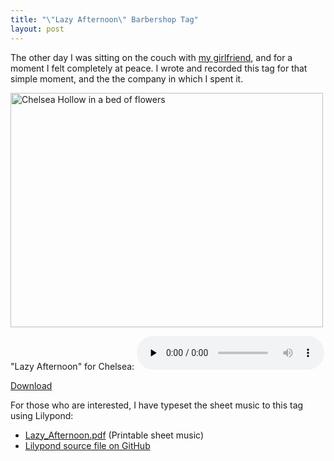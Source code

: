```yaml
---
title: "\"Lazy Afternoon\" Barbershop Tag"
layout: post
---
```


<p style="text-align: left;">The other day I was sitting on the couch with <a href="http://www.chelseahollow.com">my girlfriend</a>, and for a moment I felt completely at peace. I wrote and recorded this tag for that simple moment, and the the company in which I spent it.</p>
<a href="/uploads/2009/06/n695475033_6330053_5271599.jpg"><img class="size-large wp-image-554 aligncenter" title="n695475033_6330053_5271599" src="/uploads/2009/06/n695475033_6330053_5271599-500x375.jpg" alt="Chelsea Hollow in a bed of flowers" width="500" height="375" /></a>

"Lazy Afternoon" for Chelsea:
 <audio id="wp_mep_26" src="/uploads/2009/06/Lazy-Afternoon.mp3" type="audio/mp3"    controls="controls" preload="none"  ></audio>

<a href="/uploads/2009/06/Lazy-Afternoon.mp3">Download</a>
<p style="text-align: left;">For those who are interested, I have typeset the sheet music to this tag using Lilypond:<a href="/uploads/2009/06/Lazy_Afternoon.pdf"></a></p>

- <a href="/uploads/2009/06/Lazy_Afternoon.pdf">Lazy_Afternoon.pdf</a> (Printable sheet music)
- <a href="https://github.com/captbaritone/eldredge-lazy_afternoon">Lilypond source file on GitHub</a>
